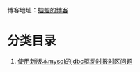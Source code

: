 博客地址：[蝈蝈的博客](http://blog.csdn.net/gnail_oug)

# 分类目录

1. [使用新版本mysql的jdbc驱动时报时区问题](mysql_001.md)













